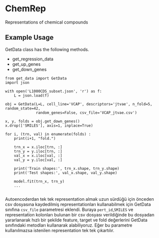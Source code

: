 # ChemRep
Representations of chemical compounds

## Example Usage
GetData class has the following methods.

- get_regression_data
- get_up_genes
- get_down_genes

```
from get_data import GetData
import json

with open('L1000CDS_subset.json', 'r') as f:
    L = json.load(f)

obj = GetData(L=L, cell_line='VCAP', descriptors='jtvae', n_fold=5, random_state=42,
              random_genes=False, csv_file='VCAP_jtvae.csv')

x, y, folds = obj.get_down_genes()
x.drop(['SMILES'], axis=1, inplace=True)

for i, (trn, val) in enumerate(folds) :
    print(i+1, "fold.")
    
    trn_x = x.iloc[trn, :]
    trn_y = y.iloc[trn, :]
    val_x = x.iloc[val, :]
    val_y = y.iloc[val, :]
    
    print('Train shapes:', trn_x.shape, trn_y.shape)
    print('Test shapes:', val_x.shape, val_y.shape)

    model.fit(trn_x, trn_y)
    ...


```

Autoencoderdan tek tek representation almak uzun sürdüğü için önceden csv dosyasına kaydedilmiş
representationları kullanabilmek için GetData sınıfına `csv_file` parametresi eklendi.
Buraya `pert_id`,`SMILES` ve representation kolonları bulunan bir csv dosyası
verildiğinde bu dosyadan yararlanarak hızlı bir şekilde feature, target ve fold değerlerini GetData
sınıfındaki metodları kullanarak alabiliyoruz. Eğer bu parametre kullanılmazsa istenilen representation
tek tek çıkartılır.